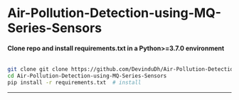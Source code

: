 # Air-Pollution-Detection-using-MQ-Series-Sensors
 
#### Clone repo and install requirements.txt in a Python>=3.7.0 environment

``` bash

git clone git clone https://github.com/DevinduDh/Air-Pollution-Detection-using-MQ-Series-Sensors.git
cd Air-Pollution-Detection-using-MQ-Series-Sensors
pip install -r requirements.txt  # install

```

---
